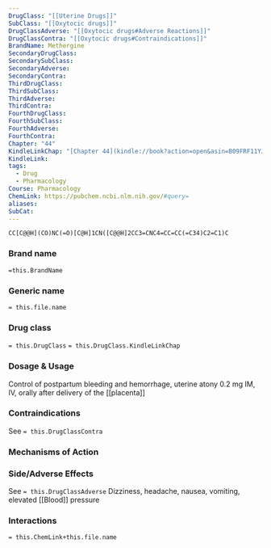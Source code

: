 ```yaml
---
DrugClass: "[[Uterine Drugs]]"
SubClass: "[[Oxytocic drugs]]"
DrugClassAdverse: "[[Oxytocic drugs#Adverse Reactions]]"
DrugClassContra: "[[Oxytocic drugs#Contraindications]]"
BrandName: Methergine
SecondaryDrugClass: 
SecondarySubClass: 
SecondaryAdverse: 
SecondaryContra: 
ThirdDrugClass: 
ThirdSubClass: 
ThirdAdverse: 
ThirdContra: 
FourthDrugClass: 
FourthSubClass: 
FourthAdverse: 
FourthContra: 
Chapter: "44"
KindleLinkChap: "[Chapter 44](kindle://book?action=open&asin=B09FRF11YJ&location=25702)"
KindleLink: 
tags:
  - Drug
  - Pharmacology
Course: Pharmacology
ChemLink: https://pubchem.ncbi.nlm.nih.gov/#query=
aliases: 
SubCat:
---
```

```smiles
CC[C@@H](CO)NC(=O)[C@H]1CN([C@@H]2CC3=CNC4=CC=CC(=C34)C2=C1)C
```

### Brand name
`=this.BrandName`

### Generic name
`= this.file.name`

### Drug class 
`= this.DrugClass`
	`= this.DrugClass.KindleLinkChap`

### Dosage & Usage
Control of postpartum bleeding and hemorrhage, uterine atony
0.2 mg IM, IV, orally after delivery of the [[placenta]]

### Contraindications
See `= this.DrugClassContra`

### Mechanisms of Action


### Side/Adverse Effects
See `= this.DrugClassAdverse`
Dizziness, headache, nausea, vomiting, elevated [[Blood]] pressure

### Interactions

`= this.ChemLink+this.file.name`

